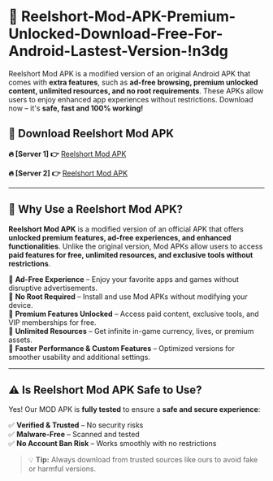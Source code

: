 # 📲 Reelshort-Mod-APK-Premium-Unlocked-Download-Free-For-Android-Lastest-Version-!n3dg

Reelshort Mod APK is a modified version of an original Android APK that comes with **extra features**, such as **ad-free browsing, premium unlocked content, unlimited resources, and no root requirements**. These APKs allow users to enjoy enhanced app experiences without restrictions. Download now – it's **safe, fast and 100% working!**

## **📲 Download Reelshort Mod APK**

 **🔥 [Server 1] 👉** [Reelshort Mod APK](https://hapymods.com/Reelshort+Mod+APK&ref=n3dg)

 **🔥 [Server 2] 👉** [Reelshort Mod APK](https://hapymods.com/Reelshort+Mod+APK&ref=n3dg)

---

## **📌 Why Use a Reelshort Mod APK?**

**Reelshort Mod APK** is a modified version of an official APK that offers **unlocked premium features, ad-free experiences, and enhanced functionalities**. Unlike the original version, Mod APKs allow users to access **paid features for free, unlimited resources, and exclusive tools without restrictions**.

🔹 **Ad-Free Experience** – Enjoy your favorite apps and games without disruptive advertisements.  
🔹 **No Root Required** – Install and use Mod APKs without modifying your device.  
🔹 **Premium Features Unlocked** – Access paid content, exclusive tools, and VIP memberships for free.  
🔹 **Unlimited Resources** – Get infinite in-game currency, lives, or premium assets.  
🔹 **Faster Performance & Custom Features** – Optimized versions for smoother usability and additional settings.  

---

## **⚠️ Is Reelshort Mod APK Safe to Use?**

Yes! Our MOD APK is **fully tested** to ensure a **safe and secure experience**:

✅ **Verified & Trusted** – No security risks  
✅ **Malware-Free** – Scanned and tested  
✅ **No Account Ban Risk** – Works smoothly with no restrictions  

> 💡 **Tip:** Always download from trusted sources like ours to avoid fake or harmful versions.